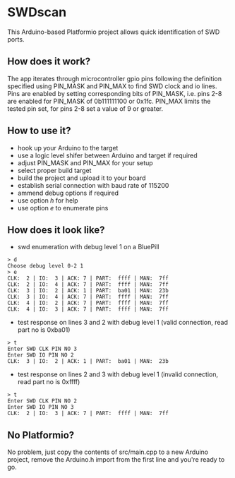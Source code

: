 # SWDscan

This Arduino-based Platformio project allows quick identification of SWD ports.

## How does it work?

The app iterates through microcontroller gpio pins following the definition specified using PIN_MASK and PIN_MAX to find SWD clock and io lines. Pins are enabled by setting corresponding bits of PIN_MASK, i.e. pins 2-8 are enabled for PIN_MASK of 0b111111100 or 0x1fc. PIN_MAX limits the tested pin set, for pins 2-8 set a value of 9 or greater.

## How to use it?

- hook up your Arduino to the target 
- use a logic level shifer between Arduino and target if required
- adjust PIN_MASK and PIN_MAX for your setup
- select proper build target
- build the project and upload it to your board
- establish serial connection with baud rate of 115200
- ammend debug options if required
- use option _h_ for help
- use option _e_ to enumerate pins

## How does it look like?

- swd enumeration with debug level 1 on a BluePill
```
> d
Choose debug level 0-2 1
> e
CLK:  2 | IO:  3 | ACK: 7 | PART:  ffff | MAN:  7ff
CLK:  2 | IO:  4 | ACK: 7 | PART:  ffff | MAN:  7ff
CLK:  3 | IO:  2 | ACK: 1 | PART:  ba01 | MAN:  23b
CLK:  3 | IO:  4 | ACK: 7 | PART:  ffff | MAN:  7ff
CLK:  4 | IO:  2 | ACK: 7 | PART:  ffff | MAN:  7ff
CLK:  4 | IO:  3 | ACK: 7 | PART:  ffff | MAN:  7ff
```

- test response on lines 3 and 2 with debug level 1 (valid connection, read part no is 0xba01)
```
> t
Enter SWD CLK PIN NO 3
Enter SWD IO PIN NO 2
CLK:  3 | IO:  2 | ACK: 1 | PART:  ba01 | MAN:  23b
```

- test response on lines 2 and 3 with debug level 1 (invalid connection, read part no is 0xffff)
```
> t
Enter SWD CLK PIN NO 2
Enter SWD IO PIN NO 3
CLK:  2 | IO:  3 | ACK: 7 | PART:  ffff | MAN:  7ff
```

## No Platformio?

No problem, just copy the contents of src/main.cpp to a new Arduino project, remove the Arduino.h import from the first line and you're ready to go.
